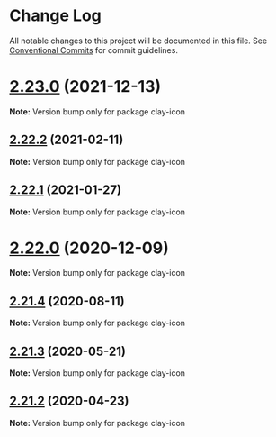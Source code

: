 # Change Log

All notable changes to this project will be documented in this file.
See [Conventional Commits](https://conventionalcommits.org) for commit guidelines.

# [2.23.0](https://github.com/liferay/clay/tree/master/packages/clay-icon/compare/v2.22.4...v2.23.0) (2021-12-13)

**Note:** Version bump only for package clay-icon





## [2.22.2](https://github.com/liferay/clay/tree/master/packages/clay-icon/compare/v2.22.1...v2.22.2) (2021-02-11)

**Note:** Version bump only for package clay-icon





## [2.22.1](https://github.com/liferay/clay/tree/master/packages/clay-icon/compare/v2.22.0...v2.22.1) (2021-01-27)

**Note:** Version bump only for package clay-icon





# [2.22.0](https://github.com/liferay/clay/tree/master/packages/clay-icon/compare/v2.21.5...v2.22.0) (2020-12-09)

**Note:** Version bump only for package clay-icon





## [2.21.4](https://github.com/liferay/clay/tree/master/packages/clay-icon/compare/v2.21.3...v2.21.4) (2020-08-11)

**Note:** Version bump only for package clay-icon





## [2.21.3](https://github.com/liferay/clay/tree/master/packages/clay-icon/compare/v2.21.2...v2.21.3) (2020-05-21)

**Note:** Version bump only for package clay-icon





## [2.21.2](https://github.com/liferay/clay/tree/master/packages/clay-icon/compare/v2.21.1...v2.21.2) (2020-04-23)

**Note:** Version bump only for package clay-icon
